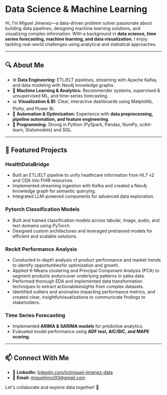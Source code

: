 #  Data Science & Machine Learning

Hi, I’m Miguel Jimenez—a data-driven problem solver passionate about building data pipelines, designing machine learning solutions, and visualizing complex information. With a background in **data science, time series forecasting, machine learning, and data visualization**, I enjoy tackling real-world challenges using analytical and statistical approaches.  

---  

## 🔍 About Me  
- ⚙️ **Data Engineering:** ETL/ELT pipelines, streaming with Apache Kafka, and data modeling with Neo4j knowledge graphs.
- 🤖 **Machine Learning & Analytics:** Recommender systems, supervised & unsupervised ML, and time-series forecasting.
- 📊 **Visualization & BI:** Clear, interactive dashboards using Matplotlib, Plotly, and Power BI.
- 🔄 **Automation & Optimization:** Experience with **data preprocessing, pipeline automation, and feature engineering**.
- 🐍 **Programming:** Strong in Python (PySpark, Pandas, NumPy, scikit-learn, Statsmodels) and SQL.

---  

## 📂 Featured Projects  

###  **HealthDataBridge**
- Built an ETL/ELT pipeline to unify healthcare information from HL7 v2 and CDA into FHIR resources.
- Implemented streaming ingestion with Kafka and created a Neo4j knowledge graph for semantic querying.
- Integrated LLM-powered components for advanced data exploration.

###  **Pytorch Classification Models**
- Built and trained classification models across tabular, image, audio, and text domains using PyTorch.
- Designed custom architectures and leveraged pretrained models for efficient and scalable solutions.

### **Reckit Performance Analysis**
- Conducted in-depth analysis of product performance and market trends to identify opportunitiesfor optimization and growth.
- Applied K-Means clustering and Principal Component Analysis (PCA) to segment products anduncover underlying patterns in sales data.
- Performed thorough EDA and implemented data transformation techniques to extract actionableinsights from complex datasets.
- Identified outliers and anomalies impacting performance metrics, and created clear, insightfulvisualizations to communicate findings to stakeholders.

###  **Time Series Forecasting**
- Implemented **ARIMA & SARIMA models** for predictive analytics.
- Evaluated model performance using **ADF test, AIC/BIC, and MAPE scoring**.

---  

## 📫 Connect With Me  
- 💼 **LinkedIn:** [linkedin.com/in/miguel-jimenez-data](https://www.linkedin.com/in/miguel-jimenez-data/)
- 📧 **Email:** migueljmnz93@gmail.com 

Let's collaborate and explore data together! 🚀

